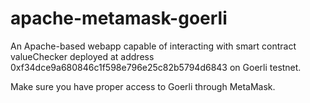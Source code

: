 # apache-metamask-goerli
An Apache-based webapp capable of interacting with smart contract valueChecker deployed at address 0xf34dce9a680846c1f598e796e25c82b5794d6843 on Goerli testnet.

Make sure you have proper access to Goerli through MetaMask.
